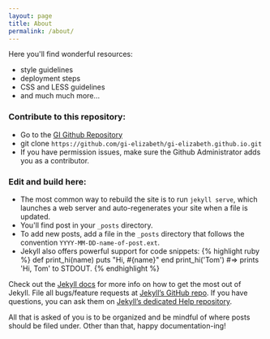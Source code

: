 ```yaml
---
layout: page
title: About
permalink: /about/
---
```


Here you'll find wonderful resources:

<ul>
	<li>style guidelines</li>
	<li>deployment steps</li>
	<li>CSS and LESS guidelines</li>
	<li>and much much more...</li>
</ul>

<h3>Contribute to this repository:</h3>

<ul>
	<li>Go to the <a href="//github.com/gi-elizabeth/gi-elizabeth.github.io">GI Github Repository</a></li>
	<li>git clone <code>https://github.com/gi-elizabeth/gi-elizabeth.github.io.git</code></li>
	<li>If you have permission issues, make sure the Github Administrator adds you as a contributor.</li>
</ul>

<h3>Edit and build here:</h3>

<ul>
	<li>The most common way to rebuild the site is to run <code>jekyll serve</code>, which launches a web server and auto-regenerates your site when a file is updated.</li>
	<li>You'll find post in your <code>_posts</code> directory.</li>
	<li>To add new posts, add a file in the <code>_posts</code> directory that follows the convention <code>YYYY-MM-DD-name-of-post.ext</code>.</li>
	<li>Jekyll also offers powerful support for code snippets:
{% highlight ruby %}
def print_hi(name)
  puts "Hi, #{name}"
end
print_hi('Tom')
#=> prints 'Hi, Tom' to STDOUT.
{% endhighlight %}
	</li>
</ul>

Check out the [Jekyll docs][jekyll] for more info on how to get the most out of Jekyll. File all bugs/feature requests at [Jekyll’s GitHub repo][jekyll-gh]. If you have questions, you can ask them on [Jekyll’s dedicated Help repository][jekyll-help].

[jekyll]:      http://jekyllrb.com
[jekyll-gh]:   https://github.com/jekyll/jekyll
[jekyll-help]: https://github.com/jekyll/jekyll-help

<p>All that is asked of you is to be organized and be mindful of where posts should be filed under. Other than that, happy documentation-ing!</p>
